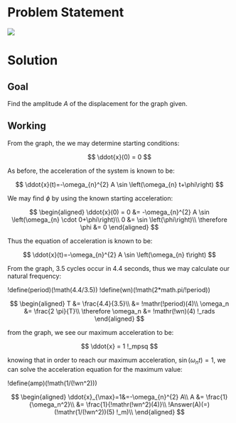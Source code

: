 # Problem Statement

![](!imgdir/603af58415e2a1ce4ffdfe3788e01988b1c679a8.png)

# Solution

## Goal

Find the amplitude $A$ of the displacement for the graph given.

## Working

<!-- SOS -->

From the graph, the we may determine starting conditions:

$$
\ddot{x}(0) = 0
$$

As before, the acceleration of the system is known to be:

$$
\ddot{x}(t)=-\omega_{n}^{2} A \sin \left(\omega_{n} t+\phi\right)
$$

We may find $\phi$ by using the known starting acceleration:

$$
\begin{aligned}
    \ddot{x}(0) = 0 &= -\omega_{n}^{2} A \sin \left(\omega_{n} \cdot 0+\phi\right)\\
    0 &= \sin \left(\phi\right)\\
    \therefore \phi &= 0
\end{aligned}
$$

Thus the equation of acceleration is known to be:

$$
\ddot{x}(t)=-\omega_{n}^{2} A \sin \left(\omega_{n} t\right)
$$

From the graph, $3.5$ cycles occur in $4.4$ seconds, thus we may calculate our natural frequency:

!define(period)(!math(4.4/3.5))
!define(wn)(!math(2*math.pi/!period))

$$
\begin{aligned}
    T &= \frac{4.4}{3.5}\\
    &= !mathr(!period)(4)\\
    \omega_n &= \frac{2 \pi}{T}\\
    \therefore \omega_n &= !mathr(!wn)(4) !_rads
\end{aligned}
$$

from the graph, we see our maximum acceleration to be:

$$
\ddot{x} = 1 !_mpsq
$$

knowing that in order to reach our maximum acceleration, $\sin \left(\omega_{n} t\right)=1$, we can solve the acceleration equation for the maximum value:

!define(amp)(!math(1/(!wn^2)))

$$
\begin{aligned}
    \ddot{x}_{\max}=1&=-\omega_{n}^{2} A\\
    A &= \frac{1}{\omega_n^2}\\
    &= \frac{1}{!mathr(!wn^2)(4)}\\
    !Answer(A)(=)(!mathr(1/(!wn^2))(5) !_m)\\
\end{aligned}
$$